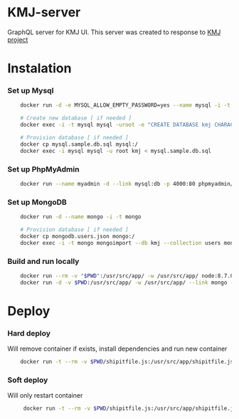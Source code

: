 KMJ-server
==============

GraphQL server for KMJ UI. This server was created to response to [KMJ project](https://github.com/mickyto/kazakovmj) 
# Instalation

### Set up Mysql
```bash
    docker run -d -e MYSQL_ALLOW_EMPTY_PASSWORD=yes --name mysql -i -t mysql:8.0.3

    # Create new database [ if needed ]
    docker exec -i -t mysql mysql -uroot -e "CREATE DATABASE kmj CHARACTER SET utf8 COLLATE utf8_general_ci;"

    # Provision database [ if needed ]
    docker cp mysql.sample.db.sql mysql:/
    docker exec -i mysql mysql -u root kmj < mysql.sample.db.sql
```

### Set up PhpMyAdmin
```bash
    docker run --name myadmin -d --link mysql:db -p 4000:80 phpmyadmin/phpmyadmin
```

### Set up MongoDB
```bash
    docker run -d --name mongo -i -t mongo

    # Provision database [ if needed ]
    docker cp mongodb.users.json mongo:/
    docker exec -i -t mongo mongoimport --db kmj --collection users mongodb.users.json --jsonArray
```

### Build and run locally
```bash
    docker run --rm -v "$PWD":/usr/src/app/ -w /usr/src/app/ node:8.7.0 npm install
    docker run -d -v $PWD:/usr/src/app/ -w /usr/src/app/ --link mongo -p 8080:8080 --name kmj node:8.7.0 npm start
```

# Deploy
### Hard deploy
Will remove container if exists, install dependencies and run new container
```bash
    docker run -t --rm -v $PWD/shipitfile.js:/usr/src/app/shipitfile.js -v ~/.ssh:/root/.ssh mickyto/shipit shipit staging deploy build
```

### Soft deploy
Will only restart container
```bash
     docker run -t --rm -v $PWD/shipitfile.js:/usr/src/app/shipitfile.js -v ~/.ssh:/root/.ssh mickyto/shipit shipit staging deploy restart
```